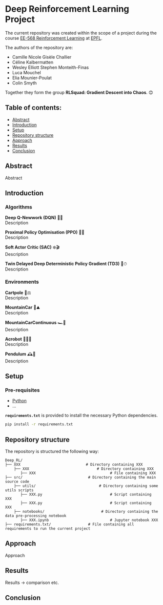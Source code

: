 # Deep Reinforcement Learning Project 

The current repository was created within the scope of a project during the course [EE-568 Reinforcement Learning](https://edu.epfl.ch/coursebook/en/reinforcement-learning-EE-568) at [EPFL](https://www.epfl.ch/en/).

The authors of the repository are:
 
- Camille Nicole Gisèle Challier
- Céline Kalbermatten
- Wesley Elliott Stephen Monteith-Finas
- Luca Mouchel
- Elia Mounier-Poulat
- Colin Smyth 

Together they form the group **RLSquad: Gradient Descent into Chaos**. 😊

## Table of contents:

- [Abstract](#abstract)
- [Introduction](#introduction)
- [Setup](#setup)
- [Repository structure](#repository-structure)
- [Approach](#approach)
- [Results](#results)
- [Conclusion](#conclusion)


## Abstract
Abstract


## Introduction
### Algorithms 
**Deep Q-Newwork (DQN)** 🤖🧠 <br> 
Description

**Proximal Policy Optimisation (PPO)** 🎯🧭 <br> 
Description

**Soft Actor Critic (SAC)** ❄️🎬 <br> 
Description

**Twin Delayed Deep Deterministic Policy Gradient (TD3)** 🧬⏱ <br> 
Description

### Environments
**Cartpole** 🎡⚖️ <br> 
Description

**MountainCar** 🚗⛰️ <br> 
Description

**MountainCarContinuous** 🏎️🌄 <br> 
Description

**Acrobot** 🤸‍♂️🔗 <br> 
Description

**Pendulum** 🕰️🔁 <br> 
Description


## Setup

### Pre-requisites

- [Python](https://www.python.org/downloads/)
- ...

**`requirements.txt`** is provided to install the necessary Python dependencies.

```sh
pip install -r requirements.txt
```

## Repository structure
The repository is structured the following way:

```
Deep_RL/
├── XXX                              # Directory containing XXX
    ├── XXX                               # Directory containing XXX
       ├── XXX                                  # File containing XXX
├── src/                              # Directory containing the main source code 
    ├── utils/                             # Directory containing some utils scripts
       ├── XXX.py                               # Script containing XXX
       ├── XXX.py                               # Script containing XXX
    ├── notebooks/                          # Directory containing the data pre-processing notebook
       ├── XXX.ipynb                            # Jupyter notebook XXX
├── requirements.txt/                 # File containing all requirements to run the current project
```

## Approach
Approach


## Results
Results -> comparison etc.


## Conclusion


